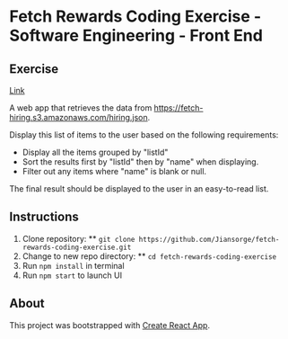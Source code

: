 # Fetch Rewards Coding Exercise - Software Engineering - Front End

## Exercise

[Link](https://fetch-hiring.s3.amazonaws.com/frontend.html)

A web app that retrieves the data from https://fetch-hiring.s3.amazonaws.com/hiring.json.

Display this list of items to the user based on the following requirements:

* Display all the items grouped by "listId"
* Sort the results first by "listId" then by "name" when displaying.
* Filter out any items where "name" is blank or null.

The final result should be displayed to the user in an easy-to-read list.

## Instructions

1. Clone repository:
** `git clone https://github.com/Jiansorge/fetch-rewards-coding-exercise.git`
1. Change to new repo directory:
** `cd fetch-rewards-coding-exercise`
1. Run `npm install` in terminal
1. Run `npm start` to launch UI

## About

This project was bootstrapped with [Create React App](https://github.com/facebook/create-react-app).
